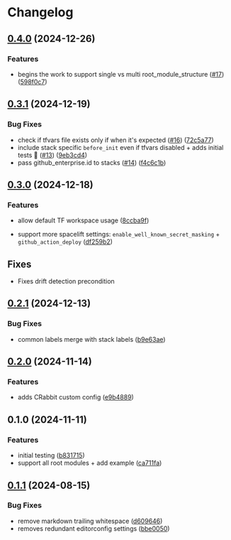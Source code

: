 # Changelog

## [0.4.0](https://github.com/masterpointio/terraform-spacelift-automation/compare/v0.3.1...v0.4.0) (2024-12-26)


### Features

* begins the work to support single vs multi root_module_structure ([#17](https://github.com/masterpointio/terraform-spacelift-automation/issues/17)) ([598f0c7](https://github.com/masterpointio/terraform-spacelift-automation/commit/598f0c7be4fd69de0b598bd83db28ca8960cf715))

## [0.3.1](https://github.com/masterpointio/terraform-spacelift-automation/compare/v0.3.0...v0.3.1) (2024-12-19)


### Bug Fixes

* check if tfvars file exists only if when it's expected ([#16](https://github.com/masterpointio/terraform-spacelift-automation/issues/16)) ([72c5a77](https://github.com/masterpointio/terraform-spacelift-automation/commit/72c5a773ba00952359f49b828fe25777f98a2214))
* include stack specific `before_init` even if tfvars disabled + adds initial tests 🎉 ([#13](https://github.com/masterpointio/terraform-spacelift-automation/issues/13)) ([9eb3cd4](https://github.com/masterpointio/terraform-spacelift-automation/commit/9eb3cd42e77e2c41307740142cc7c7b18b2b5b2e))
* pass github_enterprise.id to stacks ([#14](https://github.com/masterpointio/terraform-spacelift-automation/issues/14)) ([f4c6c1b](https://github.com/masterpointio/terraform-spacelift-automation/commit/f4c6c1b2ffca87de178fb8db6a19c552b9a9fbe8))

## [0.3.0](https://github.com/masterpointio/terraform-spacelift-automation/compare/v0.2.1...v0.3.0) (2024-12-18)


### Features

* allow default TF workspace usage ([8ccba9f](https://github.com/masterpointio/terraform-spacelift-automation/commit/8ccba9fb41791f0c8ba31b30fb20e89dd77360e4))

* support more spacelift settings: `enable_well_known_secret_masking` + `github_action_deploy`   ([df259b2](https://github.com/masterpointio/terraform-spacelift-automation/commit/df259b27fb6163e4d2dbc53f70624b6f6e80c2b5))

## Fixes

* Fixes drift detection precondition

## [0.2.1](https://github.com/masterpointio/terraform-spacelift-automation/compare/v0.2.0...v0.2.1) (2024-12-13)


### Bug Fixes

* common labels merge with stack labels ([b9e63ae](https://github.com/masterpointio/terraform-spacelift-automation/commit/b9e63ae4bbc020e285be543c1decb953f148a59b))

## [0.2.0](https://github.com/masterpointio/terraform-spacelift-automation/compare/v0.1.0...v0.2.0) (2024-11-14)


### Features

* adds CRabbit custom config ([e9b4889](https://github.com/masterpointio/terraform-spacelift-automation/commit/e9b4889f5d05e390903d01b4485a09c63c0f1af3))

## 0.1.0 (2024-11-11)

### Features

- initial testing ([b831715](https://github.com/masterpointio/terraform-spacelift-automation/commit/b831715cb84960d10e94e23e799eeab6b16656ce))
- support all root modules + add example ([ca711fa](https://github.com/masterpointio/terraform-spacelift-automation/commit/ca711fab4208d79a0870cb2d9e5799e2679f696b))

## [0.1.1](https://github.com/masterpointio/terraform-module-template/compare/0.1.0...v0.1.1) (2024-08-15)

### Bug Fixes

- remove markdown trailing whitespace ([d609646](https://github.com/masterpointio/terraform-module-template/commit/d6096463b916eb536603d4ca3b2f3315e3fec9f2))
- removes redundant editorconfig settings ([bbe0050](https://github.com/masterpointio/terraform-module-template/commit/bbe0050450cece8074f3d9ff5c3bd72ff01d8a1b))
